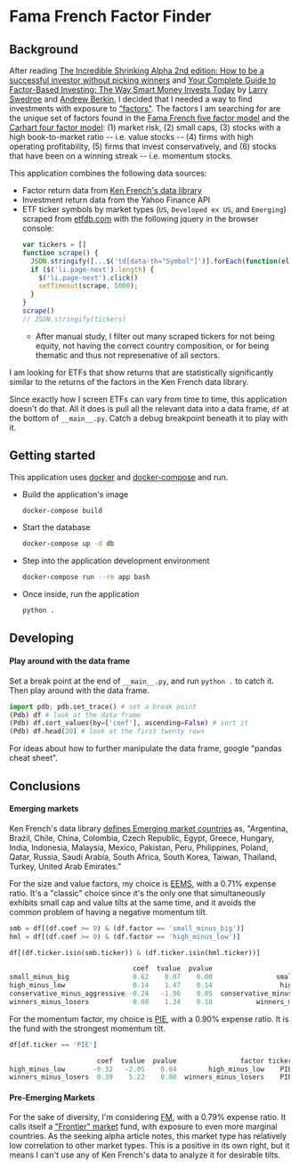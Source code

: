 # Fama French Factor Finder

## Background

After reading [The Incredible Shrinking Alpha 2nd edition: How to be a successful investor without picking winners](https://www.amazon.com/gp/product/B08BX5HRLJ) and [Your Complete Guide to Factor-Based Investing: The Way Smart Money Invests Today](https://www.amazon.com/gp/product/B01N7FCW2D) by [Larry Swedroe](https://www.amazon.com/Larry-E-Swedroe/e/B000APJJ8O) and [Andrew Berkin](https://www.amazon.com/Andrew-L-Berkin/e/B01N303388), I decided that I needed a way to find investments with exposure to ["factors"](https://en.wikipedia.org/wiki/Factor_investing). The factors I am searching for are the unique set of factors found in the [Fama French five factor model](https://en.wikipedia.org/wiki/Fama%E2%80%93French_three-factor_model) and the [Carhart four factor model](https://en.wikipedia.org/wiki/Carhart_four-factor_model): (1) market risk, (2) small caps, (3) stocks with a high book-to-market ratio -- i.e. value stocks -- (4) firms with high operating profitability, (5) firms that invest conservatively, and (6) stocks that have been on a winning streak -- i.e. momentum stocks.

This application combines the following data sources:
* Factor return data from [Ken French's data library](http://mba.tuck.dartmouth.edu/pages/faculty/ken.french/data_library.html)
* Investment return data from the Yahoo Finance API
* ETF ticker symbols by market types (`US`, `Developed ex US`, and `Emerging`) scraped from [etfdb.com](https://etfdb.com) with the following jquery in the browser console:
  ```js
  var tickers = []
  function scrape() {
    JSON.stringify([...$('td[data-th="Symbol"]')].forEach(function(el) { tickers.push(el.textContent) }));
    if ($('li.page-next').length) {
      $('li.page-next').click()
      setTimeout(scrape, 5000);
    }
  }
  scrape()
  // JSON.stringify(tickers)
  ```
  * After manual study, I filter out many scraped tickers for not being equity, not having the correct country composition, or for being thematic and thus not represenative of all sectors.

I am looking for ETFs that show returns that are statistically significantly similar to the returns of the factors in the Ken French data library.

Since exactly how I screen ETFs can vary from time to time, this application doesn't do that. All it does is pull all the relevant data into a data frame, `df` at the bottom of `__main__.py`. Catch a debug breakpoint beneath it to play with it.

## Getting started

This application uses [docker](https://docs.docker.com/get-docker/) and [docker-compose](https://docs.docker.com/compose/install/) and run.


* Build the application's image
  ```sh
  docker-compose build
  ```
* Start the database
  ```sh
  docker-compose up -d db
  ```
* Step into the application development environment
  ```sh
  docker-compose run --rm app bash
  ```
* Once inside, run the application
  ```sh
  python .
  ```

## Developing


#### Play around with the data frame

Set a break point at the end of `__main__.py`, and run `python .` to catch it. Then play around with the data frame.
```py
import pdb; pdb.set_trace() # set a break point
(Pdb) df # look at the data frame
(Pdb) df.sort_values(by=['coef'], ascending=False) # sort it
(Pdb) df.head(20) # look at the first twenty rows
```
For ideas about how to further manipulate the data frame, google "pandas cheat sheet".

## Conclusions

#### Emerging markets

Ken French's data library [defines Emerging market countries](http://mba.tuck.dartmouth.edu/pages/faculty/ken.french/Data_Library/f-f_5emerging.html) as, "Argentina, Brazil, Chile, China, Colombia, Czech Republic, Egypt, Greece, Hungary, India, Indonesia, Malaysia, Mexico, Pakistan, Peru, Philippines, Poland, Qatar, Russia, Saudi Arabia, South Africa, South Korea, Taiwan, Thailand, Turkey, United Arab Emirates."

For the size and value factors, my choice is [EEMS](https://www.ishares.com/us/products/239642/ishares-msci-emerging-markets-smallcap-etf), with a 0.71% expense ratio. It's a "classic" choice since it's the only one that simultaneously exhibits small cap and value tilts at the same time, and it avoids the common problem of having a negative momentum tilt.
```py
smb = df[(df.coef >= 0) & (df.factor == 'small_minus_big')]
hml = df[(df.coef >= 0) & (df.factor == 'high_minus_low')]

df[(df.ticker.isin(smb.ticker)) & (df.ticker.isin(hml.ticker))]
```
```py
                               coef  tvalue  pvalue                         factor ticker
small_minus_big                0.62    8.07    0.00                small_minus_big   EEMS
high_minus_low                 0.14    1.47    0.14                 high_minus_low   EEMS
conservative_minus_aggressive -0.24   -1.96    0.05  conservative_minus_aggressive   EEMS
winners_minus_losers           0.08    1.34    0.18           winners_minus_losers   EEMS
```

For the momentum factor, my choice is [PIE](https://www.invesco.com/us/financial-products/etfs/product-detail?audienceType=Ria&ticker=PIE), with a 0.90% expense ratio. It is the fund with the strongest momentum tilt.
```py
df[df.ticker == 'PIE']
```
```py
                      coef  tvalue  pvalue                factor ticker
high_minus_low       -0.32   -2.05    0.04        high_minus_low    PIE
winners_minus_losers  0.39    5.22    0.00  winners_minus_losers    PIE
```

#### Pre-Emerging Markets
For the sake of diversity, I'm considering [FM](https://www.ishares.com/us/products/239649/ishares-msci-frontier-100-etf), with a 0.79% expense ratio. It calls itself a ["Frontier" market](https://seekingalpha.com/article/4198945-frontier-markets-diversification-cheap-price) fund, with exposure to even more marginal countries. As the seeking alpha article notes, this market type has relatively low correlation to other market types. This is a positive in its own right, but it means I can't use any of Ken French's data to analyze it for desirable tilts.
